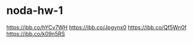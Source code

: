 # noda-hw-1

https://ibb.co/hYCv7WH
https://ibb.co/Jpgynx0
https://ibb.co/Qf5Wn0f
https://ibb.co/k09n5RS

